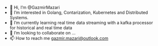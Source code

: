 - 👋 Hi, I’m @GazmirMazari
- 👀 I’m interested in Golang, Contarization, Kubernetes and Distributed Systems. 
- 🌱 I’m currently learning real time data streaming with a kafka processor for historical and real time data
- 💞️ I’m looking to collaborate on ...
- 📫 How to reach me gazmir.mazari@outlook.com

<!---
GazmirMazari/GazmirMazari is a ✨ special ✨ repository because its `README.md` (this file) appears on your GitHub profile.
You can click the Preview link to take a look at your changes.
--->

